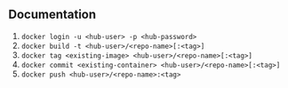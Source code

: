 ## Documentation

1. `docker login -u <hub-user> -p <hub-password>`
1. `docker build -t <hub-user>/<repo-name>[:<tag>]`
1. `docker tag <existing-image> <hub-user>/<repo-name>[:<tag>]`
1. `docker commit <existing-container> <hub-user>/<repo-name>[:<tag>]`
1. `docker push <hub-user>/<repo-name>:<tag>`
